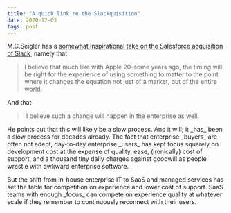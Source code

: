 ```yaml
---
title: "A quick link re the Slackquisition"
date: 2020-12-03
tags: post
---
```


M.C.Seigler has a [somewhat inspirational take on the Salesforce acquisition of Slack](https://500ish.com/the-way-of-the-future-679697c35f79), namely that

> I believe that much like with Apple 20-some years ago, the timing will be right for the experience of using something to matter to the point where it changes the equation not just of a market, but of the entire world.

And that

>  I believe such a change will happen in the enterprise as well.

He points out that this will likely be a slow process. And it will; it \_has\_ been a slow process for decades already. The fact that enterprise \_buyers\_ are often not adept, day-to-day enterprise \_users\_ has kept focus squarely on development cost at the expense of quality, ease, (ironically) cost of support, and a thousand tiny daily charges against goodwill as people wrestle with awkward enterprise software.

But the shift from in-house enterprise IT to SaaS and managed services has set the table for competition on experience and lower cost of support. SaaS teams with enough \_focus\_ can compete on experience quality at whatever scale if they remember to continuously reconnect with their users.
